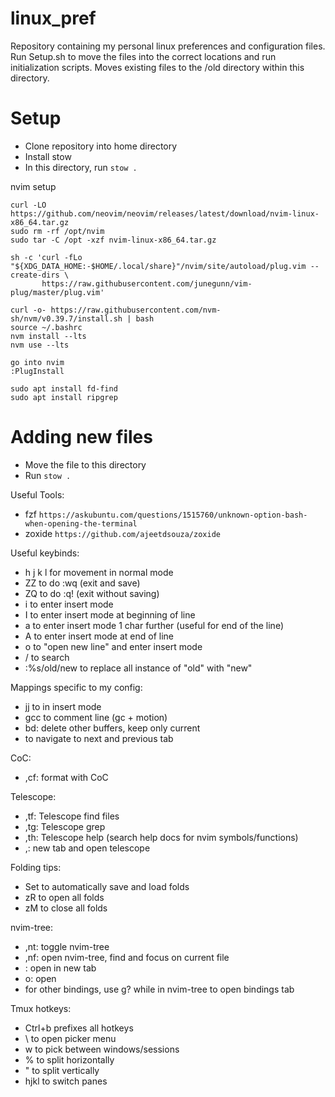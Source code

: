 # linux_pref

Repository containing my personal linux preferences and configuration files. Run Setup.sh to move the files into the correct locations and run initialization scripts. Moves existing files to the /old directory within this directory.

# Setup
- Clone repository into home directory
- Install stow
- In this directory, run ```stow .```

nvim setup
```
curl -LO https://github.com/neovim/neovim/releases/latest/download/nvim-linux-x86_64.tar.gz
sudo rm -rf /opt/nvim
sudo tar -C /opt -xzf nvim-linux-x86_64.tar.gz

sh -c 'curl -fLo "${XDG_DATA_HOME:-$HOME/.local/share}"/nvim/site/autoload/plug.vim --create-dirs \
       https://raw.githubusercontent.com/junegunn/vim-plug/master/plug.vim'

curl -o- https://raw.githubusercontent.com/nvm-sh/nvm/v0.39.7/install.sh | bash
source ~/.bashrc
nvm install --lts
nvm use --lts

go into nvim
:PlugInstall

sudo apt install fd-find
sudo apt install ripgrep
```

# Adding new files
- Move the file to this directory
- Run ```stow .```

Useful Tools:
- fzf ``https://askubuntu.com/questions/1515760/unknown-option-bash-when-opening-the-terminal``
- zoxide ``https://github.com/ajeetdsouza/zoxide``

Useful keybinds:
- h j k l for movement in normal mode
- ZZ to do :wq (exit and save)
- ZQ to do :q! (exit without saving)
- i to enter insert mode
- I to enter insert mode at beginning of line
- a to enter insert mode 1 char further (useful for end of the line)
- A to enter insert mode at end of line
- o to "open new line" and enter insert mode
- / to search
- :%s/old/new to replace all instance of "old" with "new"

Mappings specific to my config:
- jj to <esc> in insert mode
- gcc to comment line (gc + motion)
- bd: delete other buffers, keep only current
- <Tab> <S-Tab> to navigate to next and previous tab

CoC:
- ,cf: format with CoC

Telescope:
- ,tf: Telescope find files
- ,tg: Telescope grep
- ,th: Telescope help (search help docs for nvim symbols/functions)
- ,<tab>: new tab and open telescope

Folding tips:
- Set to automatically save and load folds
- zR to open all folds
- zM to close all folds

nvim-tree:
- ,nt: toggle nvim-tree
- ,nf: open nvim-tree, find and focus on current file
- <C-t>: open in new tab
- o: open
- for other bindings, use g? while in nvim-tree to open bindings tab

Tmux hotkeys:
- Ctrl+b prefixes all hotkeys
- \ to open picker menu
- w to pick between windows/sessions
- % to split horizontally
- " to split vertically
- hjkl to switch panes
